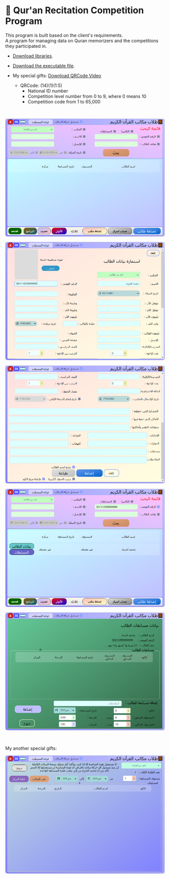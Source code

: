 # 📖 Qur'an Recitation Competition Program

This program is built based on the client's requirements. <br>
A program for managing data on Quran memorizers and the competitions they participated in.

- [Download libraries](https://github.com/MohamedAshref371/little-hafiz/raw/refs/heads/master/libs.zip).
- [Download the executable file](https://github.com/MohamedAshref371/little-hafiz/releases/latest/download/update.zip).

- My special gifts: [Download QRCode Video](https://github.com/MohamedAshref371/little-hafiz/raw/refs/heads/master/Screenshots/06-QRCode.mp4)
    - QRCode: (14)(1)(1:5)
        - National ID number
        - Competition level number from 0 to 9, where 0 means 10
        - Competition code from 1 to 65,000

<br>

![Program Screen](Screenshots/00-ProgramScreen.png)

![Add Student](Screenshots/01-AddStudent.png)

![Add Student](Screenshots/02-AddStudent.png)

![Search](Screenshots/03-Search.png)

![Competitions](Screenshots/04-Competitions.png)

<br>

My another special gifts:

![Ranks Helper](Screenshots/05-RanksHelper.png)

